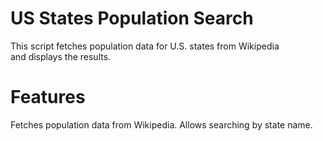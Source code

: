 # US States Population Search

This script fetches population data for U.S. states from Wikipedia  
and displays the results.

# Features
Fetches population data from Wikipedia.
Allows searching by state name.
